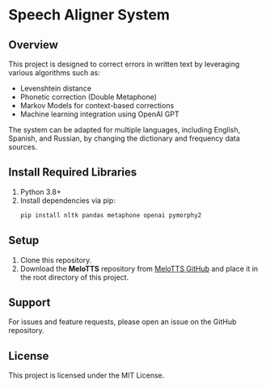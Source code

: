 # Speech Aligner System

## Overview
This project is designed to correct errors in written text by leveraging various algorithms such as:
- Levenshtein distance
- Phonetic correction (Double Metaphone)
- Markov Models for context-based corrections
- Machine learning integration using OpenAI GPT

The system can be adapted for multiple languages, including English, Spanish, and Russian, by changing the dictionary and frequency data sources.

## Install Required Libraries
1. Python 3.8+
2. Install dependencies via pip:
   ```bash
   pip install nltk pandas metaphone openai pymorphy2
   ```

## Setup
1. Clone this repository.
2. Download the **MeloTTS** repository from [MeloTTS GitHub](https://github.com/myshell-ai/MeloTTS) and place it in the root directory of this project.

## Support
For issues and feature requests, please open an issue on the GitHub repository.

## License
This project is licensed under the MIT License.

